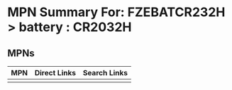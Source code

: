 



# MPN Summary For: FZEBATCR232H > battery : CR2032H

## MPNs
  

|MPN|Direct Links|Search Links|
| :--- | :--- | :--- |
||||
